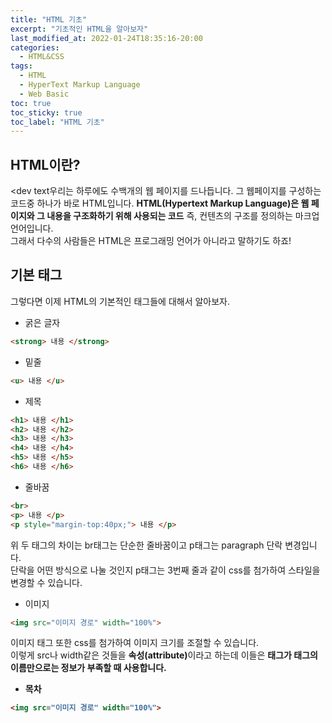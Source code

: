 ```yaml
---
title: "HTML 기초"
excerpt: "기초적인 HTML을 알아보자"
last_modified_at: 2022-01-24T18:35:16-20:00
categories:
  - HTML&CSS
tags:
  - HTML
  - HyperText Markup Language
  - Web Basic
toc: true
toc_sticky: true
toc_label: "HTML 기초"
---
```

## HTML이란?
<dev text우리는 하루에도 수백개의 웹 페이지를 드나듭니다. 그 웹페이지를 구성하는 코드중 하나가 바로 HTML입니다. <strong>HTML(Hypertext Markup Language)은 웹 페이지와 그 내용을 구조화하기 위해 사용되는 코드</strong> 즉, 컨텐츠의 구조를 정의하는 마크업 언어입니다.<br>
그래서 다수의 사람들은 HTML은 프로그래밍 언어가 아니라고 말하기도 하죠!


## 기본 태그

그렇다면 이제 HTML의 기본적인 태그들에 대해서 알아보자.

- 굵은 글자
```html
<strong> 내용 </strong>
```

- 밑줄
```html
<u> 내용 </u>
```

- 제목
```html
<h1> 내용 </h1>
<h2> 내용 </h2>
<h3> 내용 </h3>
<h4> 내용 </h4>
<h5> 내용 </h5>
<h6> 내용 </h6>
```

- 줄바꿈
```html
<br>
<p> 내용 </p>
<p style="margin-top:40px;"> 내용 </p>
```
위 두 태그의 차이는 br태그는 단순한 줄바꿈이고 p태그는 paragraph 단락 변경입니다.<br>
단락을 어떤 방식으로 나눌 것인지 p태그는 3번째 줄과 같이 css를 첨가하여 스타일을 변경할 수 있습니다. <br>

- 이미지
```html
<img src="이미지 경로" width="100%">
```
이미지 태그 또한 css를 첨가하여 이미지 크기를 조절할 수 있습니다.<br>
이렇게 src나 width같은 것들을 <strong>속성(attribute)</strong>이라고 하는데 이들은 <strong>태그가 태그의 이름만으로는 정보가 부족할 때 사용합니다.</string><br>

- 목차
```html
<img src="이미지 경로" width="100%">
```